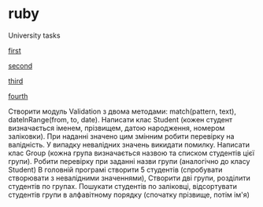 # ruby
University tasks

[first](https://www.codewars.com/kata/5bb904724c47249b10000131/ruby)

[second](https://www.codewars.com/kata/515de9ae9dcfc28eb6000001/ruby)

[third](https://www.codewars.com/kata/52597aa56021e91c93000cb0/ruby)

[fourth](https://www.codewars.com/kata/52b757663a95b11b3d00062d/ruby)


Створити модуль Validation з двома методами: match(pattern, text), dateInRange(from, to, date).
Написати клас Student (кожен студент визначається іменем, прізвищем, датою народження, номером заліковки).
При наданні значено цим змінним робити перевірку на валідність. У випадку невалідних значень викидати помилку.
Написати клас Group (кожна група визначається назвою та списком студентів цієї групи).
Робити перевірку при заданні назви групи (аналогічно до класу Student)
В головній програмі створити 5 студентів (спробувати створювати з невалідними значеннями), Створити дві групи, розділити студентів по
групах.
Пошукати студентів по заліковці, відсортувати студентів групи в алфавітному порядку (спочатку прізвище, потім ім'я)

